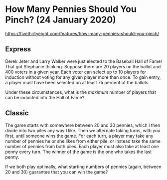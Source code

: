 # How Many Pennies Should You Pinch? (24 January 2020)

https://fivethirtyeight.com/features/how-many-pennies-should-you-pinch/

## Express

Derek Jeter and Larry Walker were just elected to the Baseball Hall of Fame!
That got Stephanie thinking.
Suppose there are 20 players on the ballot and 400 voters in a given year.
Each voter can select up to 10 players for induction without voting for any given player more than once.
To gain entry, a player must have been selected on at least 75 percent of the ballots.

Under these circumstances, what is the *maximum* number of players that can be inducted into the Hall of Fame?

## Classic

The game starts with somewhere between 20 and 30 pennies, which I then divide into two piles any way I like. Then we alternate taking turns, with you first, until someone wins the game. For each turn, a player may take any number of pennies he or she likes from either pile, or instead take the same number of pennies from both piles. Each player must also take at least one penny every turn. The winner of the game is the one who takes the last penny.

If we both play optimally, what starting numbers of pennies (again, between 20 and 30) guarantee that you can win the game?
